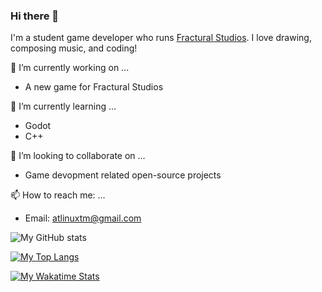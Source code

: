 ### Hi there 👋

I'm a student game developer who runs [Fractural Studios](https://github.com/Fractural). I love drawing, composing music, and coding!

🔭 I’m currently working on ...
- A new game for Fractural Studios

🌱 I’m currently learning ...
- Godot
- C++

👯 I’m looking to collaborate on ...
- Game devopment related open-source projects

📫 How to reach me: ...
- Email: atlinuxtm@gmail.com

![My GitHub stats](https://github-readme-stats.vercel.app/api?username=Atlinx&show_icons=true&theme=monokai)

[![My Top Langs](https://github-readme-stats.vercel.app/api/top-langs/?username=Atlinx&layout=compact&theme=monokai)](https://github.com/anuraghazra/github-readme-stats)

[![My Wakatime Stats](https://github-readme-stats.vercel.app/api/wakatime?username=Atlinx&layout=compact&theme=monokai)](https://github.com/anuraghazra/github-readme-stats)
